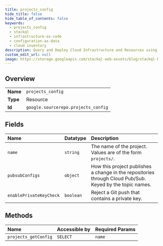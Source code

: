 ```yaml
---
title: projects_config
hide_title: false
hide_table_of_contents: false
keywords:
  - projects_config
  - stackql
  - infrastructure-as-code
  - configuration-as-data
  - cloud inventory
description: Query and Deploy Cloud Infrastructure and Resources using SQL
custom_edit_url: null
image: https://storage.googleapis.com/stackql-web-assets/blog/stackql-blog-post-featured-image.png
---
```

  
    

## Overview
<table><tbody>
<tr><td><b>Name</b></td><td><code>projects_config</code></td></tr>
<tr><td><b>Type</b></td><td>Resource</td></tr>
<tr><td><b>Id</b></td><td><code>google.sourcerepo.projects_config</code></td></tr>
</tbody></table>

## Fields
| Name | Datatype | Description |
|:-----|:---------|:------------|
| `name` | `string` | The name of the project. Values are of the form `projects/`. |
| `pubsubConfigs` | `object` | How this project publishes a change in the repositories through Cloud Pub/Sub. Keyed by the topic names. |
| `enablePrivateKeyCheck` | `boolean` | Reject a Git push that contains a private key. |
## Methods
| Name | Accessible by | Required Params |
|:-----|:--------------|:----------------|
| `projects_getConfig` | `SELECT` | `name` |
